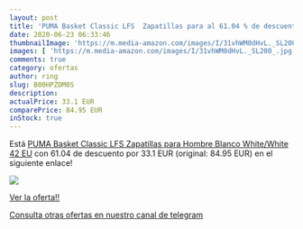 ```yaml
---
layout: post
title: 'PUMA Basket Classic LFS  Zapatillas para al 61.04 % de descuento'
date: 2020-06-23 06:33:46
thumbnailImage: 'https://m.media-amazon.com/images/I/31vhWM0dHvL._SL200_.jpg'
images: [ 'https://m.media-amazon.com/images/I/31vhWM0dHvL._SL200_.jpg' ]
comments: true
category: ofertas
author: ring
slug: B00HPZDM0S
description:
actualPrice: 33.1 EUR
comparePrice: 84.95 EUR
inStock: true
---
```


Está [PUMA Basket Classic LFS  Zapatillas para Hombre  Blanco  White/White   42 EU](https://www.amazon.com/dp/B00HPZDM0S/?tag=redken08-20) con 61.04 de descuento por 33.1 EUR (original: 84.95 EUR) en el siguiente enlace!

[![](https://m.media-amazon.com/images/I/31vhWM0dHvL._SL200_.jpg)](https://www.amazon.com/dp/B00HPZDM0S/?tag=redken08-20)

[Ver la oferta!!](https://www.amazon.com/dp/B00HPZDM0S/?tag=redken08-20)

[Consulta otras ofertas en nuestro canal de telegram](https://t.me/s/ofertas25)
